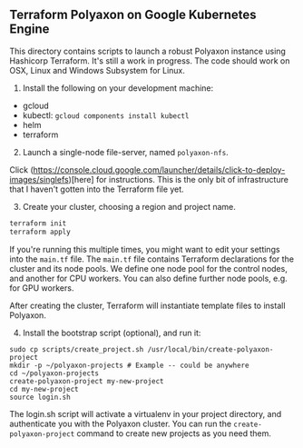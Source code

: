 Terraform Polyaxon on Google Kubernetes Engine
----------------------------------------------

This directory contains scripts to launch a robust Polyaxon instance using
Hashicorp Terraform. It's still a work in progress. The code should work on
OSX, Linux and Windows Subsystem for Linux.

1. Install the following on your development machine:

* gcloud
* kubectl: `gcloud components install kubectl`
* helm
* terraform

2. Launch a single-node file-server, named `polyaxon-nfs`.

Click (https://console.cloud.google.com/launcher/details/click-to-deploy-images/singlefs)[here] for instructions. This is the only bit of infrastructure that I haven't gotten into the Terraform file yet.

3. Create your cluster, choosing a region and project name.

```bash
terraform init    
terraform apply
```

If you're running this multiple times, you might want to edit your settings into the `main.tf` file. The `main.tf` file contains Terraform declarations for the cluster and its node pools. We define one node pool for the control nodes, and another for CPU workers. You can also define further node pools, e.g. for GPU workers.

After creating the cluster, Terraform will instantiate template files to install Polyaxon.

4. Install the bootstrap script (optional), and run it:

```
sudo cp scripts/create_project.sh /usr/local/bin/create-polyaxon-project
mkdir -p ~/polyaxon-projects # Example -- could be anywhere
cd ~/polyaxon-projects
create-polyaxon-project my-new-project
cd my-new-project
source login.sh
```

The login.sh script will activate a virtualenv in your project directory, and
authenticate you with the Polyaxon cluster. You can run the
`create-polyaxon-project` command to create new projects as you need them.

